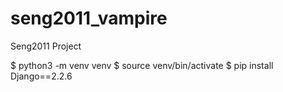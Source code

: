 # seng2011_vampire
Seng2011 Project

$ python3 -m venv venv
$ source venv/bin/activate
$ pip install Django==2.2.6
